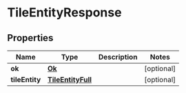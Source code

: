 
# TileEntityResponse

## Properties
Name | Type | Description | Notes
------------ | ------------- | ------------- | -------------
**ok** | [**Ok**](Ok.md) |  |  [optional]
**tileEntity** | [**TileEntityFull**](TileEntityFull.md) |  |  [optional]



